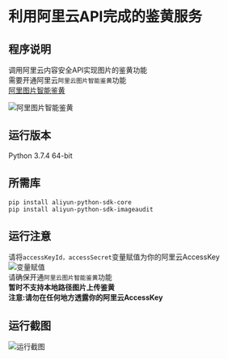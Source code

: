 # 利用阿里云API完成的鉴黄服务

## 程序说明

调用阿里云内容安全API实现图片的鉴黄功能  
需要开通阿里云`阿里云图片智能鉴黄`功能  
[阿里图片智能鉴黄](https://vision.aliyun.com/experience/detail?spm=a211p3.14471183.J_7240705510.24.1f501aa1cnSEa6&tagName=imageaudit&children=IdentifyPorn)  

![阿里图片智能鉴黄](https://www.chengrui.xyz/images/2020/07/09/Snipaste_2020-07-09_13-45-31.png)

## 运行版本

Python 3.7.4 64-bit  

## 所需库

```(python)
pip install aliyun-python-sdk-core
pip install aliyun-python-sdk-imageaudit
```

## 运行注意

请将`accessKeyId，accessSecret`变量赋值为你的阿里云AccessKey  
![变量赋值](https://www.chengrui.xyz/images/2020/07/09/Snipaste_2020-07-09_13-53-30.png)  
请确保开通`阿里云图片智能鉴黄`功能  
**暂时不支持本地路径图片上传鉴黄**  
**注意:请勿在任何地方透露你的阿里云AccessKey**  

## 运行截图

![运行截图](https://www.chengrui.xyz/images/2020/07/09/Snipaste_2020-07-09_13-50-31.png)

